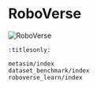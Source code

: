 # RoboVerse

![RoboVerse](./metasim/images/tea.jpg)


```{toctree}
:titlesonly:

metasim/index
dataset_benchmark/index
roboverse_learn/index
```
